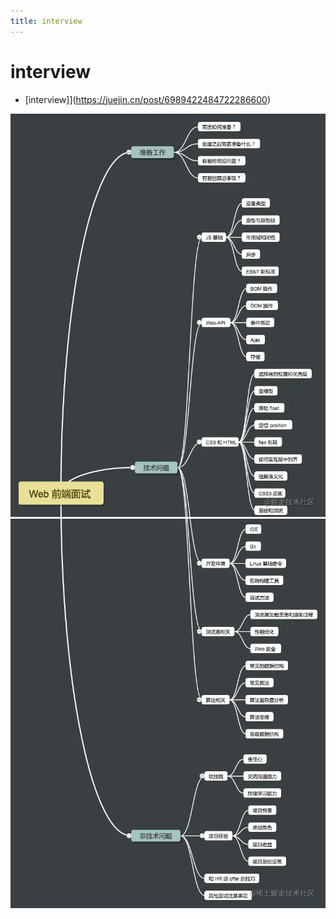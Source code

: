 ```yaml
---
title: interview
---
```


# interview


+ [interview]](https://juejin.cn/post/6989422484722286600)



![框架](1.png)
![框架](2.png)